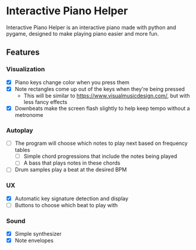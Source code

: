 # Interactive Piano Helper

Interactive Piano Helper is an interactive piano made with python and pygame, designed to make playing piano easier and more fun.

## Features

### Visualization

- [x] Piano keys change color when you press them
- [x] Note rectangles come up out of the keys when they're being pressed
  - This will be similar to https://www.visualmusicdesign.com/, but with less fancy effects
- [x] Downbeats make the screen flash slightly to help keep tempo without a metronome

### Autoplay

- [ ] The program will choose which notes to play next based on frequency tables
  - [ ] Simple chord progressions that include the notes being played
  - [ ] A bass that plays notes in these chords
- [ ] Drum samples play a beat at the desired BPM

### UX

- [x] Automatic key signature detection and display
- [ ] Buttons to choose which beat to play with

### Sound

- [x] Simple synthesizer
- [x] Note envelopes
